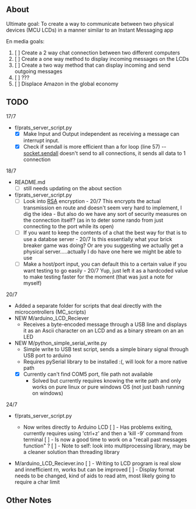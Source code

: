 ## About

Ultimate goal: To create a way to communicate between two physical devices (MCU LCDs) in a manner similar to an Instant Messaging app

En media goals:
1. [ ] Create a 2 way chat connection between two different computers
2. [ ] Create a one way method to display incoming messages on the LCDs
3. [ ] Create a two way method that can display incoming and send outgoing messages
4. [ ] ???
5. [ ] Displace Amazon in the global economy



## TODO

17/7

* f/prats_server_script.py
	* [x] Make Input and Output independent as receiving a message can interrupt input.
	* [x] Check if sendall is more efficient than a for loop (line 57) -- [socket.sendall](https://docs.python.org/3/library/socket.html) doesn't send to all connections, it sends all data to 1 connection

18/7

* README.md
    * [ ] still needs updating on the about section
* f/prats_server_script.py
	* [ ] Look into [RSA](https://medium.com/@ismailakkila/black-hat-python-encrypt-and-decrypt-with-rsa-cryptography-bd6df84d65bc) encryption
				- 20/7 This encrypts the actual transmission en route and doesn't seem very hard to implement, I dig the idea
				       - But also do we have any sort of security measures on the connection itself? (as in to deter some rando from just connecting to the port while its open)
	* [ ] If you want to keep the contents of a chat the best way for that is to use a databse server
				- 20/7 Is this essentially what your brick breaker game was doing? Or are you suggesting we actually get a physical server.....actually I do have one here we might be able to use
	* [ ] Make a host/port input, you can default this to a certain value if you want testing to go easily
				- 20/7 Yup, just left it as a hardcoded value to make testing faster for the moment (that was just a note for myself)

20/7
* Added a separate folder for scripts that deal directly with the microcontrollers (MC_scripts)
* NEW M/arduino_LCD_Reciever
	- Receives a byte-encoded message through a USB line and displays it as an Ascii character on an LCD and as a binary stream on an an LED
* NEW M/python_simple_serial_write.py
	- Simple write to USB test script, sends a simple binary signal through USB port to arduino
	- Requires pySerial library to be installed :(, will look for a more native path
	* [x] Currently can't find COM5 port, file path not available
		- Solved but currently requires knowing the write path and only works on pure linux or pure windows OS (not just bash running on windows)

24/7
* f/prats_server_script.py
	- Now writes directly to Arduino LCD
	[ ] - Has problems exiting, currently requires using 'ctrl+z' and then a 'kill -9' command from terminal
	[ ] - Is now a good time to work on a "recall past messages function" ?
	[ ] - Note to self: look into multiprocessing library, may be a cleaner solution than threading library

* M/arduino_LCD_Reciever.ino
	[ ] - Writing to LCD program is real slow and innefficient rn, works but can be improved
	[ ] - Display format needs to be changed, kind of aids to read atm, most likely going to require a char limit

## Other Notes
